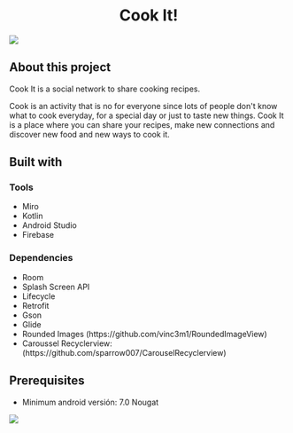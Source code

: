 <div align="center">
  <h1>Cook It!</h1>
</div>
<div>
  <img src="https://github.com/K-AM-US/Cook_It/assets/90545602/3c9e6d95-d689-479c-9efa-74d6f5f6f1d9" />
</div>

<div>
  <h2>About this project</h2>
  <p>Cook It is a social network to share cooking recipes.</p>
  <p>Cook is an activity that is no for everyone since lots of people don't know what to cook everyday, for a special day or just to taste new things. Cook It is a place where you can share your recipes, make new connections and discover new food and new ways to cook it. </p>

  <h2>Built with</h2>
  <h3>Tools</h3>
  <ul>
    <li>Miro</li>
    <li>Kotlin</li>
    <li>Android Studio</li>
    <li>Firebase</li>
  </ul>
  <h3>Dependencies</h3>
  <ul>
    <li>Room</li>
    <li>Splash Screen API</li>
    <li>Lifecycle</li>
    <li>Retrofit</li>
    <li>Gson</li>
    <li>Glide</li>
    <li>Rounded Images (https://github.com/vinc3m1/RoundedImageView)</li>
    <li>Caroussel Recyclerview: (https://github.com/sparrow007/CarouselRecyclerview)</li> 
  </ul>
</div>

<div>
  <h2>Prerequisites</h2>
  <ul>
    <li>Minimum android versión: 7.0 Nougat</li>
  </ul>
</div>

<div>
  <img src="https://github.com/K-AM-US/Cook_It/assets/90545602/d0b38aaf-3df3-4f4d-83a6-9148530b1d5e"/>
</div>


